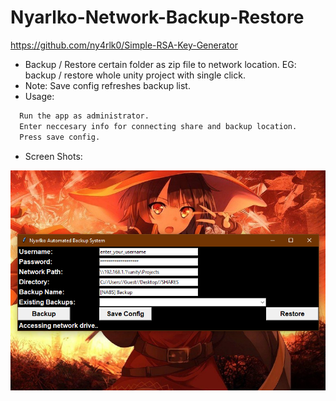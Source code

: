 # Nyarlko-Network-Backup-Restore
https://github.com/ny4rlk0/Simple-RSA-Key-Generator
* Backup / Restore certain folder as zip file to network location. EG: backup / restore whole unity project with single click.
* Note: Save config refreshes backup list.
* Usage:
```sh
  Run the app as administrator.
  Enter neccesary info for connecting share and backup location.
  Press save config.
 ```
 * Screen Shots:
<p align="center">
  <a href="https://github.com/ny4rlk0/Nyarlko-Network-Backup-Restore/">
    <img src="SS_NEW.PNG">
  </a>
